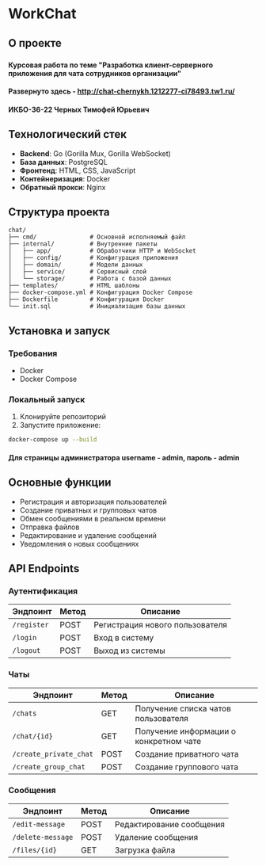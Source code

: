 # WorkChat

## О проекте
###
#### Курсовая работа по теме "Разработка клиент-серверного приложения для чата сотрудников организации"
#### Развернуто здесь - http://chat-chernykh.1212277-ci78493.tw1.ru/
#### ИКБО-36-22 Черных Тимофей Юрьевич

## Технологический стек
- **Backend**: Go (Gorilla Mux, Gorilla WebSocket)
- **База данных**: PostgreSQL
- **Фронтенд**: HTML, CSS, JavaScript
- **Контейнеризация**: Docker
- **Обратный прокси**: Nginx

## Структура проекта
```
chat/
├── cmd/               # Основной исполняемый файл
├── internal/          # Внутренние пакеты
│   ├── app/           # Обработчики HTTP и WebSocket
│   ├── config/        # Конфигурация приложения
│   ├── domain/        # Модели данных
│   ├── service/       # Сервисный слой
│   └── storage/       # Работа с базой данных
├── templates/         # HTML шаблоны
├── docker-compose.yml # Конфигурация Docker Compose
├── Dockerfile         # Конфигурация Docker
└── init.sql           # Инициализация базы данных
```

## Установка и запуск

### Требования
- Docker
- Docker Compose

### Локальный запуск
1. Клонируйте репозиторий
2. Запустите приложение:
```bash
docker-compose up --build
```
#### Для страницы администратора username - admin, пароль - admin


## Основные функции
- Регистрация и авторизация пользователей
- Создание приватных и групповых чатов
- Обмен сообщениями в реальном времени
- Отправка файлов
- Редактирование и удаление сообщений
- Уведомления о новых сообщениях

## API Endpoints

### Аутентификация
| Эндпоинт               | Метод | Описание                        |
|------------------------|-------|---------------------------------|
| `/register`            | POST  | Регистрация нового пользователя  |
| `/login`               | POST  | Вход в систему                  |
| `/logout`              | POST  | Выход из системы                |

### Чаты
| Эндпоинт                       | Метод | Описание                               |
|--------------------------------|-------|----------------------------------------|
| `/chats`                       | GET   | Получение списка чатов пользователя     |
| `/chat/{id}`                  | GET   | Получение информации о конкретном чате |
| `/create_private_chat`        | POST  | Создание приватного чата               |
| `/create_group_chat`          | POST  | Создание группового чата               |

### Сообщения
| Эндпоинт                       | Метод | Описание                               |
|--------------------------------|-------|----------------------------------------|
| `/edit-message`               | POST  | Редактирование сообщения               |
| `/delete-message`             | POST  | Удаление сообщения                     |
| `/files/{id}`                 | GET   | Загрузка файла                         |


